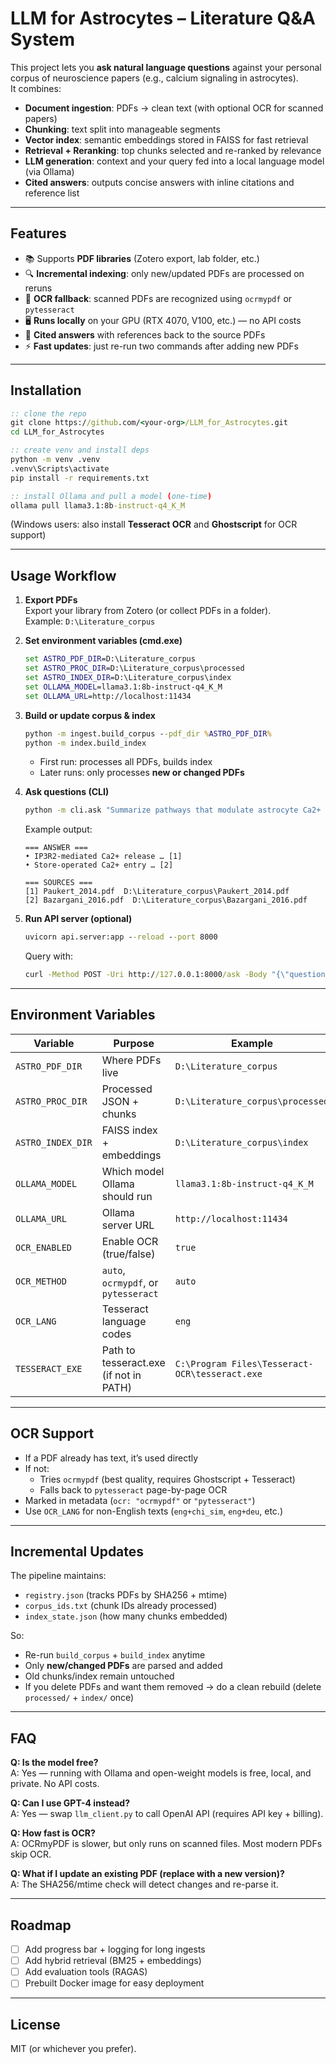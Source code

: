 # LLM for Astrocytes – Literature Q&A System

This project lets you **ask natural language questions** against your personal corpus of neuroscience papers (e.g., calcium signaling in astrocytes).  
It combines:

- **Document ingestion**: PDFs → clean text (with optional OCR for scanned papers)  
- **Chunking**: text split into manageable segments  
- **Vector index**: semantic embeddings stored in FAISS for fast retrieval  
- **Retrieval + Reranking**: top chunks selected and re-ranked by relevance  
- **LLM generation**: context and your query fed into a local language model (via Ollama)  
- **Cited answers**: outputs concise answers with inline citations and reference list  

---

## Features

- 📚 Supports **PDF libraries** (Zotero export, lab folder, etc.)  
- 🔍 **Incremental indexing**: only new/updated PDFs are processed on reruns  
- 🧾 **OCR fallback**: scanned PDFs are recognized using `ocrmypdf` or `pytesseract`  
- 🖥️ **Runs locally** on your GPU (RTX 4070, V100, etc.) — no API costs  
- 🔗 **Cited answers** with references back to the source PDFs  
- ⚡ **Fast updates**: just re-run two commands after adding new PDFs  

---

## Installation

```cmd
:: clone the repo
git clone https://github.com/<your-org>/LLM_for_Astrocytes.git
cd LLM_for_Astrocytes

:: create venv and install deps
python -m venv .venv
.venv\Scripts\activate
pip install -r requirements.txt

:: install Ollama and pull a model (one-time)
ollama pull llama3.1:8b-instruct-q4_K_M
```

(Windows users: also install **Tesseract OCR** and **Ghostscript** for OCR support)

---

## Usage Workflow

1. **Export PDFs**  
   Export your library from Zotero (or collect PDFs in a folder).  
   Example: `D:\Literature_corpus`

2. **Set environment variables (cmd.exe)**

   ```cmd
   set ASTRO_PDF_DIR=D:\Literature_corpus
   set ASTRO_PROC_DIR=D:\Literature_corpus\processed
   set ASTRO_INDEX_DIR=D:\Literature_corpus\index
   set OLLAMA_MODEL=llama3.1:8b-instruct-q4_K_M
   set OLLAMA_URL=http://localhost:11434
   ```

3. **Build or update corpus & index**

   ```cmd
   python -m ingest.build_corpus --pdf_dir %ASTRO_PDF_DIR%
   python -m index.build_index
   ```

   - First run: processes all PDFs, builds index  
   - Later runs: only processes **new or changed PDFs**

4. **Ask questions (CLI)**

   ```cmd
   python -m cli.ask "Summarize pathways that modulate astrocyte Ca2+ signaling"
   ```

   Example output:

   ```
   === ANSWER ===
   • IP3R2-mediated Ca2+ release … [1]
   • Store-operated Ca2+ entry … [2]

   === SOURCES ===
   [1] Paukert_2014.pdf  D:\Literature_corpus\Paukert_2014.pdf
   [2] Bazargani_2016.pdf  D:\Literature_corpus\Bazargani_2016.pdf
   ```

5. **Run API server (optional)**

   ```cmd
   uvicorn api.server:app --reload --port 8000
   ```

   Query with:

   ```cmd
   curl -Method POST -Uri http://127.0.0.1:8000/ask -Body "{\"question\":\"What triggers SOCE in astrocytes?\"}" -ContentType "application/json"
   ```

---

## Environment Variables

| Variable | Purpose | Example |
|----------|---------|---------|
| `ASTRO_PDF_DIR`  | Where PDFs live | `D:\Literature_corpus` |
| `ASTRO_PROC_DIR` | Processed JSON + chunks | `D:\Literature_corpus\processed` |
| `ASTRO_INDEX_DIR`| FAISS index + embeddings | `D:\Literature_corpus\index` |
| `OLLAMA_MODEL`   | Which model Ollama should run | `llama3.1:8b-instruct-q4_K_M` |
| `OLLAMA_URL`     | Ollama server URL | `http://localhost:11434` |
| `OCR_ENABLED`    | Enable OCR (true/false) | `true` |
| `OCR_METHOD`     | `auto`, `ocrmypdf`, or `pytesseract` | `auto` |
| `OCR_LANG`       | Tesseract language codes | `eng` |
| `TESSERACT_EXE`  | Path to tesseract.exe (if not in PATH) | `C:\Program Files\Tesseract-OCR\tesseract.exe` |

---

## OCR Support

- If a PDF already has text, it’s used directly  
- If not:  
  - Tries `ocrmypdf` (best quality, requires Ghostscript + Tesseract)  
  - Falls back to `pytesseract` page-by-page OCR  
- Marked in metadata (`ocr: "ocrmypdf"` or `"pytesseract"`)  
- Use `OCR_LANG` for non-English texts (`eng+chi_sim`, `eng+deu`, etc.)

---

## Incremental Updates

The pipeline maintains:

- `registry.json` (tracks PDFs by SHA256 + mtime)  
- `corpus_ids.txt` (chunk IDs already processed)  
- `index_state.json` (how many chunks embedded)  

So:
- Re-run `build_corpus` + `build_index` anytime  
- Only **new/changed PDFs** are parsed and added  
- Old chunks/index remain untouched  
- If you delete PDFs and want them removed → do a clean rebuild (delete `processed/` + `index/` once)

---

## FAQ

**Q: Is the model free?**  
A: Yes — running with Ollama and open-weight models is free, local, and private. No API costs.

**Q: Can I use GPT-4 instead?**  
A: Yes — swap `llm_client.py` to call OpenAI API (requires API key + billing).

**Q: How fast is OCR?**  
A: OCRmyPDF is slower, but only runs on scanned files. Most modern PDFs skip OCR.

**Q: What if I update an existing PDF (replace with a new version)?**  
A: The SHA256/mtime check will detect changes and re-parse it.

---

## Roadmap

- [ ] Add progress bar + logging for long ingests  
- [ ] Add hybrid retrieval (BM25 + embeddings)  
- [ ] Add evaluation tools (RAGAS)  
- [ ] Prebuilt Docker image for easy deployment  

---

## License

MIT (or whichever you prefer).
